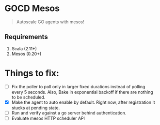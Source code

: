 GOCD Mesos
==========


> Autoscale GO agents with mesos!


Requirements
------------

1. Scala (2.11+)
2. Mesos (0.20+)


Things to fix:
=============

- [ ] Fix the poller to poll only in larger fixed durations instead of polling every 5 seconds. Also, Bake in exponential backoff if there are nothing to be scheduled.
- [x] Make the agent to auto enable by default. Right now, after registration it stucks at pending state.
- [ ] Run and verify against a go server behind authentication.
- [ ] Evaluate mesos HTTP scheduler API
